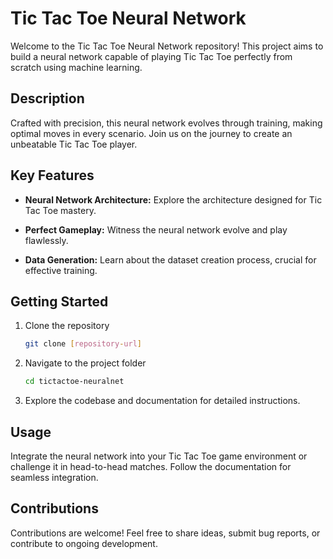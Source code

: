# Tic Tac Toe Neural Network

Welcome to the Tic Tac Toe Neural Network repository! This project aims to build a neural network capable of playing Tic Tac Toe perfectly from scratch using machine learning.

## Description

Crafted with precision, this neural network evolves through training, making optimal moves in every scenario. Join us on the journey to create an unbeatable Tic Tac Toe player.

## Key Features

- **Neural Network Architecture:** Explore the architecture designed for Tic Tac Toe mastery.
  
- **Perfect Gameplay:** Witness the neural network evolve and play flawlessly.

- **Data Generation:** Learn about the dataset creation process, crucial for effective training.

## Getting Started

1. Clone the repository
   ```bash
   git clone [repository-url]
   ```

2. Navigate to the project folder
   ```bash
   cd tictactoe-neuralnet
   ```

3. Explore the codebase and documentation for detailed instructions.

## Usage

Integrate the neural network into your Tic Tac Toe game environment or challenge it in head-to-head matches. Follow the documentation for seamless integration.

## Contributions

Contributions are welcome! Feel free to share ideas, submit bug reports, or contribute to ongoing development.
